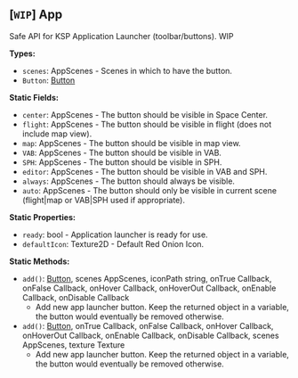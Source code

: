 ## \[`WIP`\] App

Safe API for KSP Application Launcher (toolbar/buttons). WIP


**Types:**
- `scenes`: AppScenes - Scenes in which to have the button.
- `Button`: [Button](App.Button.md)

**Static Fields:**
- `center`: AppScenes - The button should be visible in Space Center.
- `flight`: AppScenes - The button should be visible in flight (does not include map view).
- `map`: AppScenes - The button should be visible in map view.
- `VAB`: AppScenes - The button should be visible in VAB.
- `SPH`: AppScenes - The button should be visible in SPH.
- `editor`: AppScenes - The button should be visible in VAB and SPH.
- `always`: AppScenes - The button should always be visible.
- `auto`: AppScenes - The button should only be visible in current scene (flight|map or VAB|SPH used if appropriate).

**Static Properties:**
- `ready`: bool - Application launcher is ready for use.
- `defaultIcon`: Texture2D - Default Red Onion Icon.

**Static Methods:**
- `add()`: [Button](App.Button.md), scenes AppScenes, iconPath string, onTrue Callback, onFalse Callback, onHover Callback, onHoverOut Callback, onEnable Callback, onDisable Callback
  - Add new app launcher button. Keep the returned object in a variable, the button would eventually be removed otherwise.
- `add()`: [Button](App.Button.md), onTrue Callback, onFalse Callback, onHover Callback, onHoverOut Callback, onEnable Callback, onDisable Callback, scenes AppScenes, texture Texture
  - Add new app launcher button. Keep the returned object in a variable, the button would eventually be removed otherwise.
